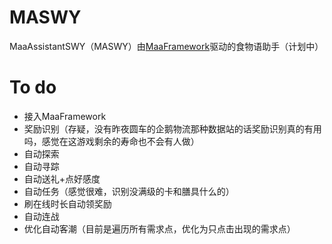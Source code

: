 # MASWY
MaaAssistantSWY（MASWY）由[MaaFramework](https://github.com/MaaAssistantArknights/MaaFramework)驱动的食物语助手（计划中）

# To do
- 接入MaaFramework
- 奖励识别（存疑，没有昨夜圆车的企鹅物流那种数据站的话奖励识别真的有用吗，感觉在这游戏剩余的寿命也不会有人做）
- 自动探索
- 自动寻踪
- 自动送礼+点好感度
- 自动任务（感觉很难，识别没满级的卡和膳具什么的）
- 刷在线时长自动领奖励
- 自动连战
- 优化自动客潮（目前是遍历所有需求点，优化为只点击出现的需求点）
